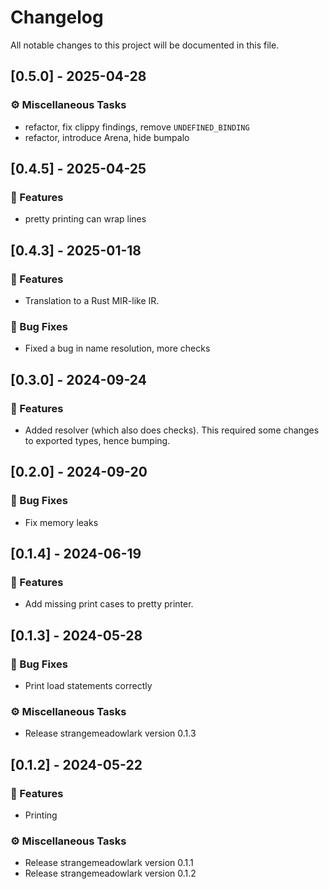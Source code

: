 # Changelog

All notable changes to this project will be documented in this file.

## [0.5.0] - 2025-04-28

### ⚙️ Miscellaneous Tasks

- refactor, fix clippy findings, remove `UNDEFINED_BINDING`
- refactor, introduce Arena, hide bumpalo

## [0.4.5] - 2025-04-25

### 🚀 Features

- pretty printing can wrap lines

## [0.4.3] - 2025-01-18

### 🚀 Features

- Translation to a Rust MIR-like IR.

### 🐛 Bug Fixes

- Fixed a bug in name resolution, more checks

## [0.3.0] - 2024-09-24

### 🚀 Features

- Added resolver (which also does checks). This required some changes to exported types, hence bumping.

## [0.2.0] - 2024-09-20

### 🐛 Bug Fixes

- Fix memory leaks

## [0.1.4] - 2024-06-19

### 🚀 Features

- Add missing print cases to pretty printer.

## [0.1.3] - 2024-05-28

### 🐛 Bug Fixes

- Print load statements correctly

### ⚙️ Miscellaneous Tasks

- Release strangemeadowlark version 0.1.3

## [0.1.2] - 2024-05-22

### 🚀 Features

- Printing

### ⚙️ Miscellaneous Tasks

- Release strangemeadowlark version 0.1.1
- Release strangemeadowlark version 0.1.2

<!-- generated by git-cliff -->
